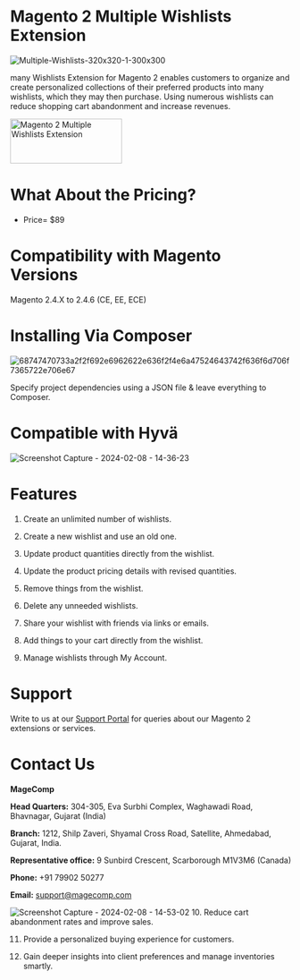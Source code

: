 # Magento 2 Multiple Wishlists Extension

![Multiple-Wishlists-320x320-1-300x300](https://github.com/patelanny/magento-2-multiple-wishlists/assets/121279820/f05f0016-9f4b-4528-8cf8-a5dce28bf59b)

many Wishlists Extension for Magento 2 enables customers to organize and create personalized collections of their preferred products into many wishlists, which they may then purchase. Using numerous wishlists can reduce shopping cart abandonment and increase revenues.

<a href="https://magecomp.com/magento-2-multiple-wishlists.html">
<img src="https://camo.githubusercontent.com/f0daed80e54cedb78e21b512762e63e90ee6915af7ff2c58499c865b0e679f93/68747470733a2f2f6d616765636f6d702e636f6d2f6d656469612f627574746f6e2e77656270" alt="Magento 2 Multiple Wishlists Extension" width="200" height="80">
</a>

# What About the Pricing?
* Price= $89
  
# Compatibility with Magento Versions
Magento 2.4.X to 2.4.6 (CE, EE, ECE)

# Installing Via Composer

![68747470733a2f2f692e6962622e636f2f4e6a47524643742f636f6d706f7365722e706e67](https://github.com/patelanny/magento-2-easy-coupon-manager/assets/121279820/cd9f4278-852a-4c9e-a5de-d6b96b0b2508)

Specify project dependencies using a JSON file & leave everything to Composer.

# Compatible with Hyvä

![Screenshot Capture - 2024-02-08 - 14-36-23](https://github.com/patelanny/magento-2-easy-coupon-manager/assets/121279820/9d2278de-e0b8-4585-9159-bc77325456e7)

# Features

1. Create an unlimited number of wishlists.

2. Create a new wishlist and use an old one.

3. Update product quantities directly from the wishlist.

4. Update the product pricing details with revised quantities.

5. Remove things from the wishlist.

6. Delete any unneeded wishlists.

7. Share your wishlist with friends via links or emails.

8. Add things to your cart directly from the wishlist.

9. Manage wishlists through My Account.

# Support
Write to us at our <a href="https://magecomp.com/support/">Support Portal</a> for queries about our Magento 2 extensions or services.

# Contact Us
**MageComp**

**Head Quarters:** 304-305, Eva Surbhi Complex, Waghawadi Road, Bhavnagar, Gujarat (India)

**Branch:** 1212, Shilp Zaveri, Shyamal Cross Road, Satellite, Ahmedabad, Gujarat, India.

**Representative office:** 9 Sunbird Crescent, Scarborough M1V3M6 (Canada)

**Phone:** +91 79902 50277

**Email:** support@magecomp.com

![Screenshot Capture - 2024-02-08 - 14-53-02](https://github.com/patelanny/magento-2-easy-coupon-manager/assets/121279820/94de763e-31bc-4fb3-b807-6a6108bc5eea)
10. Reduce cart abandonment rates and improve sales.

11. Provide a personalized buying experience for customers.

12. Gain deeper insights into client preferences and manage inventories smartly.

